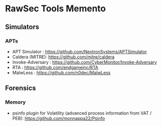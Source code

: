 # RawSec Tools Memento

## Simulators

### APTs
* APT Simulator : https://github.com/NextronSystems/APTSimulator
* Caldera (MITRE): https://github.com/mitre/caldera
* Invoke-Adversary : https://github.com/CyberMonitor/Invoke-Adversary
* RTA : https://github.com/endgameinc/RTA
* MalwLess : https://github.com/n0dec/MalwLess

## Forensics

### Memory

* psinfo plugin for Volatility (advanced process information from VAT / PEB): https://github.com/monnappa22/Psinfo
